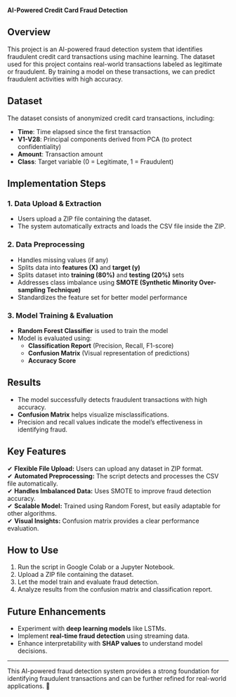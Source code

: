 **AI-Powered Credit Card Fraud Detection**

## Overview
This project is an AI-powered fraud detection system that identifies fraudulent credit card transactions using machine learning. The dataset used for this project contains real-world transactions labeled as legitimate or fraudulent. By training a model on these transactions, we can predict fraudulent activities with high accuracy.

## Dataset
The dataset consists of anonymized credit card transactions, including:
- **Time**: Time elapsed since the first transaction
- **V1-V28**: Principal components derived from PCA (to protect confidentiality)
- **Amount**: Transaction amount
- **Class**: Target variable (0 = Legitimate, 1 = Fraudulent)

## Implementation Steps
### **1. Data Upload & Extraction**
- Users upload a ZIP file containing the dataset.
- The system automatically extracts and loads the CSV file inside the ZIP.

### **2. Data Preprocessing**
- Handles missing values (if any)
- Splits data into **features (X)** and **target (y)**
- Splits dataset into **training (80%)** and **testing (20%)** sets
- Addresses class imbalance using **SMOTE (Synthetic Minority Over-sampling Technique)**
- Standardizes the feature set for better model performance

### **3. Model Training & Evaluation**
- **Random Forest Classifier** is used to train the model
- Model is evaluated using:
  - **Classification Report** (Precision, Recall, F1-score)
  - **Confusion Matrix** (Visual representation of predictions)
  - **Accuracy Score**

## Results
- The model successfully detects fraudulent transactions with high accuracy.
- **Confusion Matrix** helps visualize misclassifications.
- Precision and recall values indicate the model’s effectiveness in identifying fraud.

## Key Features
✔ **Flexible File Upload:** Users can upload any dataset in ZIP format.  
✔ **Automated Preprocessing:** The script detects and processes the CSV file automatically.  
✔ **Handles Imbalanced Data:** Uses SMOTE to improve fraud detection accuracy.  
✔ **Scalable Model:** Trained using Random Forest, but easily adaptable for other algorithms.  
✔ **Visual Insights:** Confusion matrix provides a clear performance evaluation.  

## How to Use
1. Run the script in Google Colab or a Jupyter Notebook.
2. Upload a ZIP file containing the dataset.
3. Let the model train and evaluate fraud detection.
4. Analyze results from the confusion matrix and classification report.

## Future Enhancements
- Experiment with **deep learning models** like LSTMs.
- Implement **real-time fraud detection** using streaming data.
- Enhance interpretability with **SHAP values** to understand model decisions.

---

This AI-powered fraud detection system provides a strong foundation for identifying fraudulent transactions and can be further refined for real-world applications. 🚀

